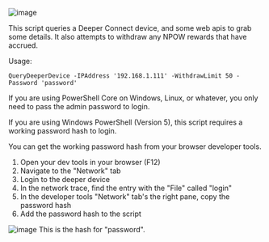 ![image](https://github.com/OutOfThisPlanet/Deeper-PowerShell/assets/42836083/d4f51b04-5dee-4962-b1b6-ed6b884f5728)

This script queries a Deeper Connect device, and some web apis to grab some details. 
It also attempts to withdraw any NPOW rewards that have accrued.

Usage: 

`QueryDeeperDevice -IPAddress '192.168.1.111' -WithdrawLimit 50 -Password 'password'`

If you are using PowerShell Core on Windows, Linux, or whatever, you only need to pass the admin password to login.

If you are using Windows PowerShell (Version 5), this script requires a working password hash to login. 

You can get the working password hash from your browser developer tools. 

1) Open your dev tools in your browser (F12)
2) Navigate to the "Network" tab
3) Login to the deeper device
4) In the network trace, find the entry with the "File" called "login"
5) In the developer tools "Network" tab's the right pane, copy the password hash
6) Add the password hash to the script

![image](https://github.com/OutOfThisPlanet/Deeper-PowerShell/assets/42836083/252afe6c-089f-4866-a01d-51f47185d849)
This is the hash for "password". 

